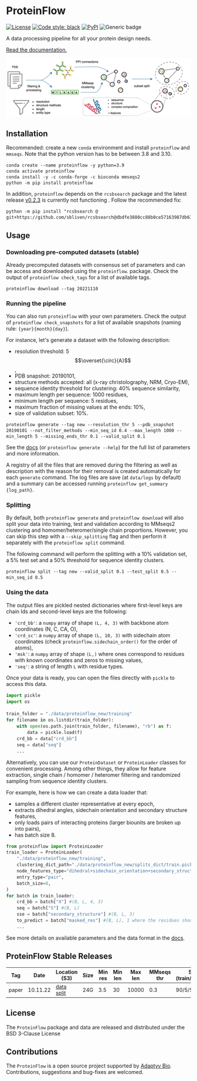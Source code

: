 # ProteinFlow

[![License](https://img.shields.io/badge/License-BSD_3--Clause-blue.svg)](https://opensource.org/licenses/BSD-3-Clause)
[![Code style: black](https://img.shields.io/badge/code%20style-black-000000.svg)](https://github.com/psf/black)
[![PyPI](https://img.shields.io/pypi/v/proteinflow)](https://pypi.org/project/proteinflow/)
![Generic badge](https://img.shields.io/badge/Contributions-Welcome-brightgreen.svg)

A data processing pipeline for all your protein design needs.

[Read the documentation.](https://adaptyvbio.github.io/ProteinFlow/)

![overview](fig_pipeline.png)

## Installation
Recommended: create a new `conda` environment and install `proteinflow` and `mmseqs`. Note that the python version has to be between 3.8 and 3.10. 
```
conda create --name proteinflow -y python=3.9
conda activate proteinflow
conda install -y -c conda-forge -c bioconda mmseqs2
python -m pip install proteinflow
```
In addition, `proteinflow` depends on the `rcsbsearch` package and the latest release [v0.2.3](https://github.com/sbliven/rcsbsearch/releases/tag/v0.2.3) is currently not functioning . Follow the recommended fix:
```
python -m pip install "rcsbsearch @ git+https://github.com/sbliven/rcsbsearch@dbdfe3880cc88b0ce57163987db613d579400c8e"
```

## Usage
### Downloading pre-computed datasets (stable)
Already precomputed datasets with consensus set of parameters and can be access and downloaded using the `proteinflow`. package. Check the output of `proteinflow check_tags` for a list of available tags.
```
proteinflow download --tag 20221110 
```

### Running the pipeline
You can also run `proteinflow` with your own parameters. Check the output of `proteinflow check_snapshots` for a list of available snapshots (naming rule: `{year}{month}{day}`).

For instance, let's generate a dataset with the following description:
- resolution threshold: 5 $$\overset{\circ}{A}$$,
- PDB snapshot: 20190101,
- structure methods accepted: all (x-ray christolography, NRM, Cryo-EM),
- sequence identity threshold for clustering: 40% sequence similarity,
- maximum length per sequence: 1000 residues,
- minimum length per sequence: 5 residues,
- maximum fraction of missing values at the ends: 10%,
- size of validation subset: 10%.

```
proteinflow generate --tag new --resolution_thr 5 --pdb_snapshot 20190101 --not_filter_methods --min_seq_id 0.4 --max_length 1000 --min_length 5 --missing_ends_thr 0.1 --valid_split 0.1
```
See the [docs](https://adaptyvbio.github.io/ProteinFlow/) (or `proteinflow generate --help`) for the full list of parameters and more information.

A registry of all the files that are removed during the filtering as well as description with the reason for their removal is created automatically for each `generate` command. The log files are save (at `data/logs` by default) and a summary can be accessed running `proteinflow get_summary {log_path}`.

### Splitting
By default, both `proteinflow generate` and `proteinflow download` will also split your data into training, test and validation according to MMseqs2 clustering and homomer/heteromer/single chain proportions. However, you can skip this step with a `--skip_splitting` flag and then perform it separately with the `proteinflow split` command.

The following command will perform the splitting with a 10% validation set, a 5% test set and a 50% threshold for sequence identity clusters.
```
proteinflow split --tag new --valid_split 0.1 --test_split 0.5 --min_seq_id 0.5
```

### Using the data
The output files are pickled nested dictionaries where first-level keys are chain Ids and second-level keys are the following:
- `'crd_bb'`: a `numpy` array of shape `(L, 4, 3)` with backbone atom coordinates (N, C, CA, O),
- `'crd_sc'`: a `numpy` array of shape `(L, 10, 3)` with sidechain atom coordinates (check `proteinflow.sidechain_order()` for the order of atoms),
- `'msk'`: a `numpy` array of shape `(L,)` where ones correspond to residues with known coordinates and
    zeros to missing values,
- `'seq'`: a string of length `L` with residue types.

Once your data is ready, you can open the files directly with `pickle` to access this data.

```python
import pickle
import os

train_folder = "./data/proteinflow_new/training"
for filename in os.listdir(train_folder):
    with open(os.path.join(train_folder, filename), "rb") as f:
        data = pickle.load(f)
    crd_bb = data["crd_bb"]
    seq = data["seq"]
    ...
```

Alternatively, you can use our `ProteinDataset` or `ProteinLoader` classes 
for convenient processing. Among other things, they allow for feature extraction, single chain / homomer / heteromer filtering and randomized sampling from sequence identity clusters.

For example, here is how we can create a data loader that:
- samples a different cluster representative at every epoch,
- extracts dihedral angles, sidechain orientation and secondary structure features,
- only loads pairs of interacting proteins (larger biounits are broken up into pairs),
- has batch size 8.

```python
from proteinflow import ProteinLoader
train_loader = ProteinLoader(
    "./data/proteinflow_new/training", 
    clustering_dict_path="./data/proteinflow_new/splits_dict/train.pickle",
    node_features_type="dihedral+sidechain_orientation+secondary_structure",
    entry_type="pair",
    batch_size=8,
)
for batch in train_loader:
    crd_bb = batch["X"] #(B, L, 4, 3)
    seq = batch["S"] #(B, L)
    sse = batch["secondary_structure"] #(B, L, 3)
    to_predict = batch["masked_res"] #(B, L), 1 where the residues should be masked, 0 otherwise
    ...
```
See more details on available parameters and the data format in the [docs](https://adaptyvbio.github.io/ProteinFlow/).

## ProteinFlow Stable Releases

|Tag    |Date    |Location (S3)|Size|Min res|Min len|Max len|MMseqs thr|Split (train/val/test)|Missing thr (ends/middle)|
|--------|--------|--------|----|-------|-------|-------|------------|-----|-----------|
|paper|10.11.22|[data](s3://ml4-main-storage/proteinflow_20221110/) [split]("s3://ml4-main-storage/proteinflow_20221110_splits_dict/")|24G|3.5|30|10000|0.3|90/5/5|0.3/0.1

## License
The `ProteinFlow` package and data are released and distributed under the BSD 3-Clause License


## Contributions
The `ProteinFlow` is a open source project supported by [Adaptyv Bio](https://www.adaptyvbio.com/). Contributions, suggestions and bug-fixes are welcomed.


